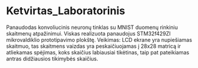 # Ketvirtas_Laboratorinis
Panaudodas konvoliucinis neuronų tinklas su MNIST duomenų rinkiniu skaitmenų atpažinimui. Viskas realizuota panaudojus STM32f429ZI mikrovaldiklio prototipavimo plokštę. Veikimas: LCD ekrane yra nupiešiamas skaitmuo, tas skaitmens vaizdas yra peskaičiuojamas į 28x28 matricą ir atliekamas spėjimas, koks skaičius labiausiai tikėtinas, taip pat pateikiamas antras didžiausios tikimybės skaičius.
